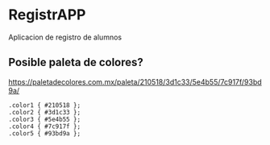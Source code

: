 # RegistrAPP
 Aplicacion de registro de alumnos

## Posible paleta de colores?
https://paletadecolores.com.mx/paleta/210518/3d1c33/5e4b55/7c917f/93bd9a/

    .color1 { #210518 };
    .color2 { #3d1c33 };
    .color3 { #5e4b55 };
    .color4 { #7c917f };
    .color5 { #93bd9a };
